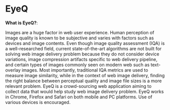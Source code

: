 # EyeQ

<b>What is EyeQ?</b>:

Images are a huge factor in web user experience. Human perception of image quality is known to be subjective and varies with factors such as devices and image contents. 
Even though image quality assessment (IQA) is a well-researched field, current state-of-the-art algorithms are not built for solving web image delivery problem because they do not consider device variations, image compression artifacts specific to web delivery pipeline, and certain types of images commonly seen on modern web such as text-overlay images. 
Most importantly, traditional IQA metrics are used to measure image similarity, while in the context of web image delivery, finding the right balance between perceptual quality and image file sizes is a more relevant problem. 
EyeQ is a crowd-sourcing web application aiming to collect data that would help study web image delivery problem. EyeQ works in Chrome, Firefox and Safari on both mobile and PC platforms. Use of various devices is encouraged.
